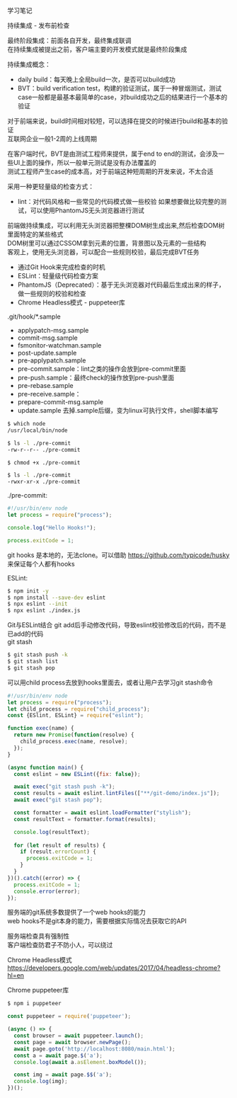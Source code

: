 学习笔记

持续集成 - 发布前检查   

最终阶段集成：前面各自开发，最终集成联调   
在持续集成被提出之前，客户端主要的开发模式就是最终阶段集成   

持续集成概念：
* daily build：每天晚上全局build一次，是否可以build成功
* BVT：build verification test，构建的验证测试，属于一种冒烟测试，测试case一般都是最基本最简单的case，对build成功之后的结果进行一个基本的验证

对于前端来说，build时间相对较短，可以选择在提交的时候进行build和基本的验证   
互联网企业一般1-2周的上线周期   

在客户端时代，BVT是由测试工程师来提供，属于end to end的测试，会涉及一些UI上面的操作，所以一般单元测试是没有办法覆盖的  
测试工程师产生case的成本高，对于前端这种短周期的开发来说，不太合适

采用一种更轻量级的检查方式：
* lint：对代码风格和一些常见的代码模式做一些校验
如果想要做比较完整的测试，可以使用PhantomJS无头浏览器进行测试   

前端做持续集成，可以利用无头浏览器把整棵DOM树生成出来,然后检查DOM树里面特定的某些格式   
DOM树里可以通过CSSOM拿到元素的位置，背景图以及元素的一些结构   
客观上，使用无头浏览器，可以配合一些规则校验，最后完成BVT任务   

* 通过Git Hook来完成检查的时机
* ESLint：轻量级代码检查方案
* PhantomJS（Deprecated）：基于无头浏览器对代码最后生成出来的样子，做一些规则的校验和检查
* Chrome Headless模式 - puppeteer库

.git/hook/*.sample
* applypatch-msg.sample
* commit-msg.sample
* fsmonitor-watchman.sample
* post-update.sample
* pre-applypatch.sample
* pre-commit.sample：lint之类的操作会放到pre-commit里面
* pre-push.sample：最终check的操作放到pre-push里面
* pre-rebase.sample
* pre-receive.sample：
* prepare-commit-msg.sample
* update.sample
去掉.sample后缀，变为linux可执行文件，shell脚本编写
```sh
$ which node
/usr/local/bin/node

$ ls -l ./pre-commit
-rw-r--r-- ./pre-commit

$ chmod +x ./pre-commit

$ ls -l ./pre-commit
-rwxr-xr-x ./pre-commit
```
./pre-commit:
```js
#!/usr/bin/env node
let process = require("process");

console.log("Hello Hooks!");

process.exitCode = 1;
```
git hooks 是本地的，无法clone。可以借助 https://github.com/typicode/husky 来保证每个人都有hooks   

ESLint:
```sh
$ npm init -y
$ npm install --save-dev eslint
$ npx eslint --init
$ npx eslint ./index.js
```

Git与ESLint结合
git add后手动修改代码，导致eslint校验修改后的代码，而不是已add的代码   
git stash
```sh
$ git stash push -k
$ git stash list
$ git stash pop
```
可以用child process去放到hooks里面去，或者让用户去学习git stash命令   
```js
#!/usr/bin/env node
let process = require("process");
let child_process = require("child_process");
const {ESlint, ESLint} = require("eslint");

function exec(name) {
  return new Promise(function(resolve) {
    child_process.exec(name, resolve);
  });
}

(async function main() {
  const eslint = new ESLint({fix: false});

  await exec("git stash push -k");  
  const results = await eslint.lintFiles(["**/git-demo/index.js"]);
  await exec("git stash pop");

  const formatter = await eslint.loadFormatter("stylish");
  const resultText = formatter.format(results);

  console.log(resultText);
  
  for (let result of results) {
    if (result.errorCount) {
      process.exitCode = 1;
    }
  }
})().catch((error) => {
  process.exitCode = 1;
  console.error(error);
});
```

服务端的git系统多数提供了一个web hooks的能力   
web hooks不是git本身的能力，需要根据实际情况去获取它的API  

服务端检查具有强制性   
客户端检查防君子不防小人，可以绕过   

Chrome Headless模式   
https://developers.google.com/web/updates/2017/04/headless-chrome?hl=en

Chrome puppeteer库  
```sh
$ npm i puppeteer
```
```js
const puppeteer = require('puppeteer');

(async () => {
  const browser = await puppeteer.launch();
  const page = await browser.newPage();
  await page.goto('http://localhost:8080/main.html');
  const a = await page.$('a');
  console.log(await a.asElement.boxModel());

  const img = await page.$$('a');
  console.log(img);
})();

```
